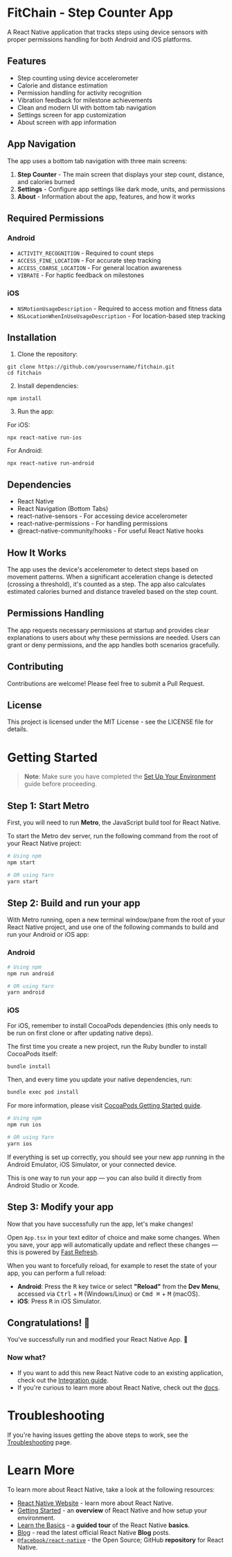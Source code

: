 # FitChain - Step Counter App

A React Native application that tracks steps using device sensors with proper permissions handling for both Android and iOS platforms.

## Features

- Step counting using device accelerometer
- Calorie and distance estimation
- Permission handling for activity recognition
- Vibration feedback for milestone achievements
- Clean and modern UI with bottom tab navigation
- Settings screen for app customization
- About screen with app information

## App Navigation

The app uses a bottom tab navigation with three main screens:

1. **Step Counter** - The main screen that displays your step count, distance, and calories burned
2. **Settings** - Configure app settings like dark mode, units, and permissions
3. **About** - Information about the app, features, and how it works

## Required Permissions

### Android
- `ACTIVITY_RECOGNITION` - Required to count steps
- `ACCESS_FINE_LOCATION` - For accurate step tracking
- `ACCESS_COARSE_LOCATION` - For general location awareness
- `VIBRATE` - For haptic feedback on milestones

### iOS
- `NSMotionUsageDescription` - Required to access motion and fitness data
- `NSLocationWhenInUseUsageDescription` - For location-based step tracking

## Installation

1. Clone the repository:
```
git clone https://github.com/yourusername/fitchain.git
cd fitchain
```

2. Install dependencies:
```
npm install
```

3. Run the app:

For iOS:
```
npx react-native run-ios
```

For Android:
```
npx react-native run-android
```

## Dependencies

- React Native
- React Navigation (Bottom Tabs)
- react-native-sensors - For accessing device accelerometer
- react-native-permissions - For handling permissions
- @react-native-community/hooks - For useful React Native hooks

## How It Works

The app uses the device's accelerometer to detect steps based on movement patterns. When a significant acceleration change is detected (crossing a threshold), it's counted as a step. The app also calculates estimated calories burned and distance traveled based on the step count.

## Permissions Handling

The app requests necessary permissions at startup and provides clear explanations to users about why these permissions are needed. Users can grant or deny permissions, and the app handles both scenarios gracefully.

## Contributing

Contributions are welcome! Please feel free to submit a Pull Request.

## License

This project is licensed under the MIT License - see the LICENSE file for details.

# Getting Started

> **Note**: Make sure you have completed the [Set Up Your Environment](https://reactnative.dev/docs/set-up-your-environment) guide before proceeding.

## Step 1: Start Metro

First, you will need to run **Metro**, the JavaScript build tool for React Native.

To start the Metro dev server, run the following command from the root of your React Native project:

```sh
# Using npm
npm start

# OR using Yarn
yarn start
```

## Step 2: Build and run your app

With Metro running, open a new terminal window/pane from the root of your React Native project, and use one of the following commands to build and run your Android or iOS app:

### Android

```sh
# Using npm
npm run android

# OR using Yarn
yarn android
```

### iOS

For iOS, remember to install CocoaPods dependencies (this only needs to be run on first clone or after updating native deps).

The first time you create a new project, run the Ruby bundler to install CocoaPods itself:

```sh
bundle install
```

Then, and every time you update your native dependencies, run:

```sh
bundle exec pod install
```

For more information, please visit [CocoaPods Getting Started guide](https://guides.cocoapods.org/using/getting-started.html).

```sh
# Using npm
npm run ios

# OR using Yarn
yarn ios
```

If everything is set up correctly, you should see your new app running in the Android Emulator, iOS Simulator, or your connected device.

This is one way to run your app — you can also build it directly from Android Studio or Xcode.

## Step 3: Modify your app

Now that you have successfully run the app, let's make changes!

Open `App.tsx` in your text editor of choice and make some changes. When you save, your app will automatically update and reflect these changes — this is powered by [Fast Refresh](https://reactnative.dev/docs/fast-refresh).

When you want to forcefully reload, for example to reset the state of your app, you can perform a full reload:

- **Android**: Press the <kbd>R</kbd> key twice or select **"Reload"** from the **Dev Menu**, accessed via <kbd>Ctrl</kbd> + <kbd>M</kbd> (Windows/Linux) or <kbd>Cmd ⌘</kbd> + <kbd>M</kbd> (macOS).
- **iOS**: Press <kbd>R</kbd> in iOS Simulator.

## Congratulations! :tada:

You've successfully run and modified your React Native App. :partying_face:

### Now what?

- If you want to add this new React Native code to an existing application, check out the [Integration guide](https://reactnative.dev/docs/integration-with-existing-apps).
- If you're curious to learn more about React Native, check out the [docs](https://reactnative.dev/docs/getting-started).

# Troubleshooting

If you're having issues getting the above steps to work, see the [Troubleshooting](https://reactnative.dev/docs/troubleshooting) page.

# Learn More

To learn more about React Native, take a look at the following resources:

- [React Native Website](https://reactnative.dev) - learn more about React Native.
- [Getting Started](https://reactnative.dev/docs/environment-setup) - an **overview** of React Native and how setup your environment.
- [Learn the Basics](https://reactnative.dev/docs/getting-started) - a **guided tour** of the React Native **basics**.
- [Blog](https://reactnative.dev/blog) - read the latest official React Native **Blog** posts.
- [`@facebook/react-native`](https://github.com/facebook/react-native) - the Open Source; GitHub **repository** for React Native.
